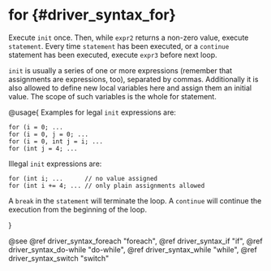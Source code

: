for {#driver_syntax_for}
========================
Execute `init` once. Then, while `expr2` returns a non-zero value, execute `statement`. Every time `statement` has been executed, or a `continue` statement has been executed, execute `expr3` before next loop.

`init` is usually a series of one or more expressions (remember that assignments are expressions, too), separated by commas. Additionally it is also allowed to define new local variables here and assign them an initial value. The scope of such variables is the whole for statement.

@usage{
Examples for legal `init` expressions are:

~~~{.c}
for (i = 0; ...
for (i = 0, j = 0; ...
for (i = 0, int j = i; ...
for (int j = 4; ...

~~~
Illegal `init` expressions are:

~~~{.c}
for (int i; ...      // no value assigned
for (int i += 4; ... // only plain assignments allowed

~~~
A `break` in the `statement` will terminate the loop. A `continue` will continue the execution from the beginning of the loop.

}

@see @ref driver_syntax_foreach "foreach", @ref driver_syntax_if "if", @ref driver_syntax_do-while "do-while", @ref driver_syntax_while "while", @ref driver_syntax_switch "switch"
